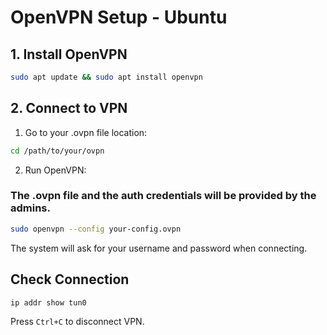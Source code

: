 # OpenVPN Setup - Ubuntu

## 1. Install OpenVPN
```bash
sudo apt update && sudo apt install openvpn
```

## 2. Connect to VPN
1. Go to your .ovpn file location:
```bash
cd /path/to/your/ovpn
```

2. Run OpenVPN:

### The .ovpn file and the auth credentials will be provided by the admins.

```bash
sudo openvpn --config your-config.ovpn
```

The system will ask for your username and password when connecting.

## Check Connection
```bash
ip addr show tun0
```

Press `Ctrl+C` to disconnect VPN.